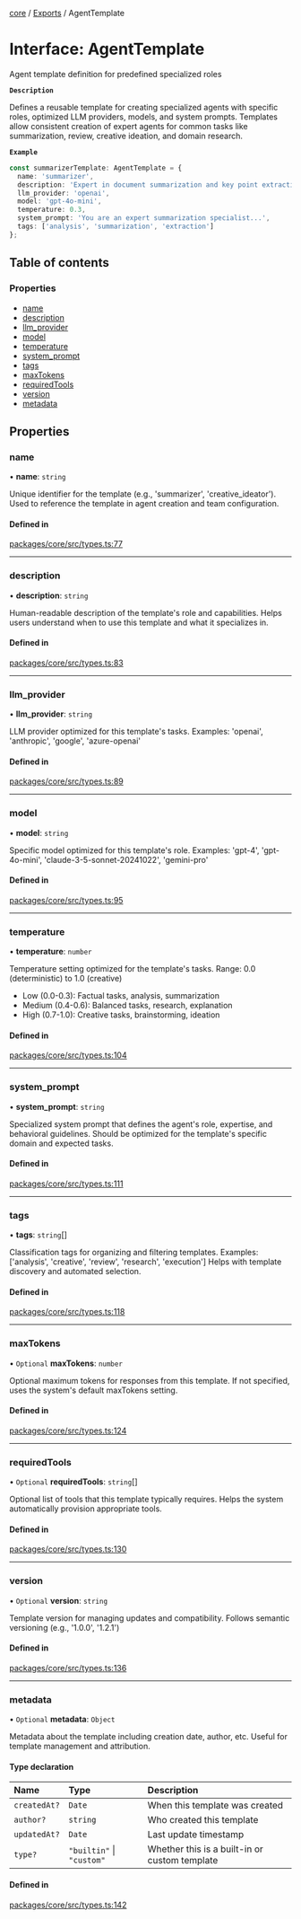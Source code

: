 <!-- 
 ⚠️  AUTO-GENERATED FILE - DO NOT EDIT MANUALLY
 This file is automatically generated by scripts/docs-generator.js
 To make changes, edit the source TypeScript files or update the generator script
-->

[core](../../) / [Exports](../modules) / AgentTemplate

# Interface: AgentTemplate

Agent template definition for predefined specialized roles

**`Description`**

Defines a reusable template for creating specialized agents with specific roles,
optimized LLM providers, models, and system prompts. Templates allow consistent
creation of expert agents for common tasks like summarization, review,
creative ideation, and domain research.

**`Example`**

```typescript
const summarizerTemplate: AgentTemplate = {
  name: 'summarizer',
  description: 'Expert in document summarization and key point extraction',
  llm_provider: 'openai',
  model: 'gpt-4o-mini',
  temperature: 0.3,
  system_prompt: 'You are an expert summarization specialist...',
  tags: ['analysis', 'summarization', 'extraction']
};
```

## Table of contents

### Properties

- [name](AgentTemplate#name)
- [description](AgentTemplate#description)
- [llm\_provider](AgentTemplate#llm_provider)
- [model](AgentTemplate#model)
- [temperature](AgentTemplate#temperature)
- [system\_prompt](AgentTemplate#system_prompt)
- [tags](AgentTemplate#tags)
- [maxTokens](AgentTemplate#maxtokens)
- [requiredTools](AgentTemplate#requiredtools)
- [version](AgentTemplate#version)
- [metadata](AgentTemplate#metadata)

## Properties

### name

• **name**: `string`

Unique identifier for the template (e.g., 'summarizer', 'creative_ideator').
Used to reference the template in agent creation and team configuration.

#### Defined in

[packages/core/src/types.ts:77](https://github.com/woojubb/robota/blob/a84ba23331912a89a9570280d5fa1a0292ba5c7a/packages/core/src/types.ts#L77)

___

### description

• **description**: `string`

Human-readable description of the template's role and capabilities.
Helps users understand when to use this template and what it specializes in.

#### Defined in

[packages/core/src/types.ts:83](https://github.com/woojubb/robota/blob/a84ba23331912a89a9570280d5fa1a0292ba5c7a/packages/core/src/types.ts#L83)

___

### llm\_provider

• **llm\_provider**: `string`

LLM provider optimized for this template's tasks.
Examples: 'openai', 'anthropic', 'google', 'azure-openai'

#### Defined in

[packages/core/src/types.ts:89](https://github.com/woojubb/robota/blob/a84ba23331912a89a9570280d5fa1a0292ba5c7a/packages/core/src/types.ts#L89)

___

### model

• **model**: `string`

Specific model optimized for this template's role.
Examples: 'gpt-4', 'gpt-4o-mini', 'claude-3-5-sonnet-20241022', 'gemini-pro'

#### Defined in

[packages/core/src/types.ts:95](https://github.com/woojubb/robota/blob/a84ba23331912a89a9570280d5fa1a0292ba5c7a/packages/core/src/types.ts#L95)

___

### temperature

• **temperature**: `number`

Temperature setting optimized for the template's tasks.
Range: 0.0 (deterministic) to 1.0 (creative)
- Low (0.0-0.3): Factual tasks, analysis, summarization
- Medium (0.4-0.6): Balanced tasks, research, explanation
- High (0.7-1.0): Creative tasks, brainstorming, ideation

#### Defined in

[packages/core/src/types.ts:104](https://github.com/woojubb/robota/blob/a84ba23331912a89a9570280d5fa1a0292ba5c7a/packages/core/src/types.ts#L104)

___

### system\_prompt

• **system\_prompt**: `string`

Specialized system prompt that defines the agent's role, expertise,
and behavioral guidelines. Should be optimized for the template's
specific domain and expected tasks.

#### Defined in

[packages/core/src/types.ts:111](https://github.com/woojubb/robota/blob/a84ba23331912a89a9570280d5fa1a0292ba5c7a/packages/core/src/types.ts#L111)

___

### tags

• **tags**: `string`[]

Classification tags for organizing and filtering templates.
Examples: ['analysis', 'creative', 'review', 'research', 'execution']
Helps with template discovery and automated selection.

#### Defined in

[packages/core/src/types.ts:118](https://github.com/woojubb/robota/blob/a84ba23331912a89a9570280d5fa1a0292ba5c7a/packages/core/src/types.ts#L118)

___

### maxTokens

• `Optional` **maxTokens**: `number`

Optional maximum tokens for responses from this template.
If not specified, uses the system's default maxTokens setting.

#### Defined in

[packages/core/src/types.ts:124](https://github.com/woojubb/robota/blob/a84ba23331912a89a9570280d5fa1a0292ba5c7a/packages/core/src/types.ts#L124)

___

### requiredTools

• `Optional` **requiredTools**: `string`[]

Optional list of tools that this template typically requires.
Helps the system automatically provision appropriate tools.

#### Defined in

[packages/core/src/types.ts:130](https://github.com/woojubb/robota/blob/a84ba23331912a89a9570280d5fa1a0292ba5c7a/packages/core/src/types.ts#L130)

___

### version

• `Optional` **version**: `string`

Template version for managing updates and compatibility.
Follows semantic versioning (e.g., '1.0.0', '1.2.1')

#### Defined in

[packages/core/src/types.ts:136](https://github.com/woojubb/robota/blob/a84ba23331912a89a9570280d5fa1a0292ba5c7a/packages/core/src/types.ts#L136)

___

### metadata

• `Optional` **metadata**: `Object`

Metadata about the template including creation date, author, etc.
Useful for template management and attribution.

#### Type declaration

| Name | Type | Description |
| :------ | :------ | :------ |
| `createdAt?` | `Date` | When this template was created |
| `author?` | `string` | Who created this template |
| `updatedAt?` | `Date` | Last update timestamp |
| `type?` | ``"builtin"`` \| ``"custom"`` | Whether this is a built-in or custom template |

#### Defined in

[packages/core/src/types.ts:142](https://github.com/woojubb/robota/blob/a84ba23331912a89a9570280d5fa1a0292ba5c7a/packages/core/src/types.ts#L142)
